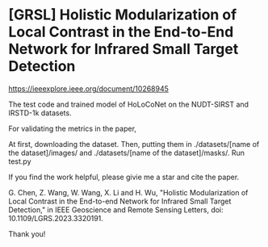 # [GRSL] Holistic Modularization of Local Contrast in the End-to-End Network for Infrared Small Target Detection

https://ieeexplore.ieee.org/document/10268945

The test code and trained model of HoLoCoNet on the NUDT-SIRST and IRSTD-1k datasets.

For validating the metrics in the paper, 

At first, downloading the dataset.
Then, putting them in ./datasets/[name of the dataset]/images/ and ./datasets/[name of the dataset]/masks/.
Run test.py

If you find the work helpful, please givie me a star and cite the paper.

G. Chen, Z. Wang, W. Wang, X. Li and H. Wu, "Holistic Modularization of Local Contrast in the End-to-end Network for Infrared Small Target Detection," in IEEE Geoscience and Remote Sensing Letters, doi: 10.1109/LGRS.2023.3320191.

Thank you!
